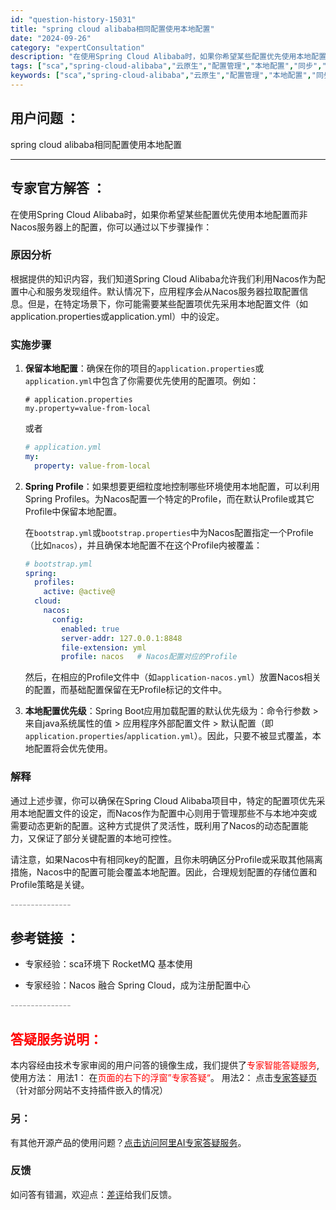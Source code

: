 ```yaml
---
id: "question-history-15031"
title: "spring cloud alibaba相同配置使用本地配置"
date: "2024-09-26"
category: "expertConsultation"
description: "在使用Spring Cloud Alibaba时，如果你希望某些配置优先使用本地配置而非Nacos服务器上的配置，你可以通过以下步骤操作：### 原因分析根据提供的知识内容，我们知道Spring Cloud Alibaba允许我们利用Nacos作为配置中心和服务发现组件。默认情况下，应用程序会从Na"
tags: ["sca","spring-cloud-alibaba","云原生","配置管理","本地配置","同步","使用教程"]
keywords: ["sca","spring-cloud-alibaba","云原生","配置管理","本地配置","同步","使用教程"]
---
```


## 用户问题 ： 
 spring cloud alibaba相同配置使用本地配置  

---------------
## 专家官方解答 ：

在使用Spring Cloud Alibaba时，如果你希望某些配置优先使用本地配置而非Nacos服务器上的配置，你可以通过以下步骤操作：

### 原因分析
根据提供的知识内容，我们知道Spring Cloud Alibaba允许我们利用Nacos作为配置中心和服务发现组件。默认情况下，应用程序会从Nacos服务器拉取配置信息。但是，在特定场景下，你可能需要某些配置项优先采用本地配置文件（如application.properties或application.yml）中的设定。

### 实施步骤

1. **保留本地配置**：确保在你的项目的`application.properties`或`application.yml`中包含了你需要优先使用的配置项。例如：
   ```properties
   # application.properties
   my.property=value-from-local
   ```

   或者
   ```yaml
   # application.yml
   my:
     property: value-from-local
   ```

2. **Spring Profile**：如果想要更细粒度地控制哪些环境使用本地配置，可以利用Spring Profiles。为Nacos配置一个特定的Profile，而在默认Profile或其它Profile中保留本地配置。

   在`bootstrap.yml`或`bootstrap.properties`中为Nacos配置指定一个Profile（比如`nacos`），并且确保本地配置不在这个Profile内被覆盖：
   ```yaml
   # bootstrap.yml
   spring:
     profiles:
       active: @active@
     cloud:
       nacos:
         config:
           enabled: true
           server-addr: 127.0.0.1:8848
           file-extension: yml
           profile: nacos   # Nacos配置对应的Profile
   ```
   然后，在相应的Profile文件中（如`application-nacos.yml`）放置Nacos相关的配置，而基础配置保留在无Profile标记的文件中。

3. **本地配置优先级**：Spring Boot应用加载配置的默认优先级为：命令行参数 > 来自java系统属性的值 > 应用程序外部配置文件 > 默认配置（即`application.properties`/`application.yml`）。因此，只要不被显式覆盖，本地配置将会优先使用。

### 解释
通过上述步骤，你可以确保在Spring Cloud Alibaba项目中，特定的配置项优先采用本地配置文件的设定，而Nacos作为配置中心则用于管理那些不与本地冲突或需要动态更新的配置。这种方式提供了灵活性，既利用了Nacos的动态配置能力，又保证了部分关键配置的本地可控性。

请注意，如果Nacos中有相同key的配置，且你未明确区分Profile或采取其他隔离措施，Nacos中的配置可能会覆盖本地配置。因此，合理规划配置的存储位置和Profile策略是关键。


<font color="#949494">---------------</font> 


## 参考链接 ：

* 专家经验：sca环境下 RocketMQ 基本使用 
 
 * 专家经验：Nacos 融合 Spring Cloud，成为注册配置中心 


 <font color="#949494">---------------</font> 
 


## <font color="#FF0000">答疑服务说明：</font> 

本内容经由技术专家审阅的用户问答的镜像生成，我们提供了<font color="#FF0000">专家智能答疑服务</font>,使用方法：
用法1： 在<font color="#FF0000">页面的右下的浮窗”专家答疑“</font>。
用法2： 点击[专家答疑页](https://answer.opensource.alibaba.com/docs/intro)（针对部分网站不支持插件嵌入的情况）
### 另：


有其他开源产品的使用问题？[点击访问阿里AI专家答疑服务](https://answer.opensource.alibaba.com/docs/intro)。
### 反馈
如问答有错漏，欢迎点：[差评](https://ai.nacos.io/user/feedbackByEnhancerGradePOJOID?enhancerGradePOJOId=15097)给我们反馈。

